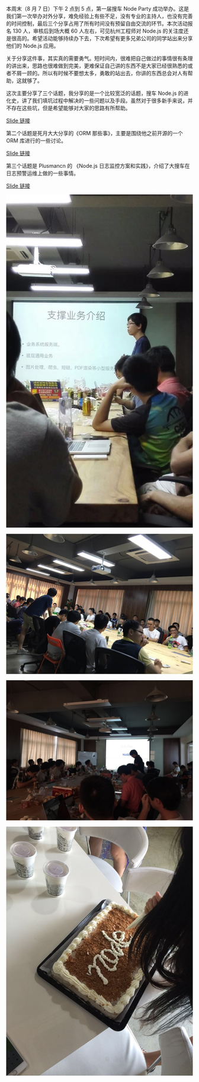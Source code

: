 本周末（8 月 7 日）下午 2 点到 5 点，第一届搜车 Node Party 成功举办。这是我们第一次举办对外分享，难免经验上有些不足，没有专业的主持人，也没有完善的时间控制，最后三个分享占用了所有时间没有预留自由交流的环节。本次活动报名 130 人，审核后到场大概 60 人左右，可见杭州工程师对 Node.js 的关注度还是很高的。希望活动能够持续办下去，下次希望有更多兄弟公司的同学站出来分享他们的 Node.js 应用。

关于分享这件事，其实真的需要勇气。短时间内，很难把自己做过的事情很有条理的讲出来，思路也很难做到完美，更难保证自己讲的东西不是大家已经很熟悉的或者不屑一顾的。所以有时候不要想太多，勇敢的站出去，你讲的东西总会对人有帮助，这就够了。

这次主要分享了三个话题，我分享的是一个比较宽泛的话题，搜车 Node.js 的进化史，讲了我们填坑过程中解决的一些问题以及手段。虽然对于很多新手来说，并不存在这些坑，但是希望能够对大家的思路有所帮助。

[Slide 链接](http://htmljs.b0.upaiyun.com/uploads/1470619439129-53513893e9f222436a16fa778117dd7e.pdf)

第二个话题是死月大大分享的《ORM 那些事》，主要是围绕他之前开源的一个 ORM 库进行的一些讨论。

[Slide 链接](http://htmljs.b0.upaiyun.com/uploads/1470619563805-083e5543293c4da9f6c1d489d6010e60.pdf) 

第三个话题是 Plusmancn 的 《Node.js 日志监控方案和实践》，介绍了大搜车在日志预警运维上做的一些事情。

[Slide 链接](http://htmljs.b0.upaiyun.com/uploads/1470619662196-80a7f236f13c2591fae64c34fe7a093f.pdf)

![](./1470652269026-0d160cf0ca0696de33444faeeca36475.jpg)

![](./1470652325558-bc9791098a0981c7bde461e21dcc1dbf.jpg)

![](./1470653950784-951627519d3ed53fe927784f2059ce83.jpg)

![](./1470653975961-68fbc653d47dd9322391d2f38f55259d.jpg)
